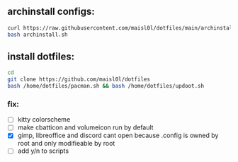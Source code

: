 ## archinstall configs:
```sh
curl https://raw.githubusercontent.com/maisl0l/dotfiles/main/archinstall.sh --output archinstall.sh
bash archinstall.sh
```

## install dotfiles:
```sh
cd
git clone https://github.com/maisl0l/dotfiles
bash /home/dotfiles/pacman.sh && bash /home/dotfiles/updoot.sh
```
### fix:
- [ ] kitty colorscheme
- [ ] make cbatticon and volumeicon run by default
- [x] gimp, libreoffice and discord cant open because .config is owned by root and only modifieable by root 
- [ ] add y/n to scripts
